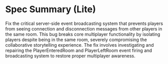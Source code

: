 # Spec Summary (Lite)

Fix the critical server-side event broadcasting system that prevents players from seeing connection and disconnection messages from other players in the same room. This bug breaks core multiplayer functionality by isolating players despite being in the same room, severely compromising the collaborative storytelling experience. The fix involves investigating and repairing the PlayerEnteredRoom and PlayerLeftRoom event firing and broadcasting system to restore proper multiplayer awareness.
